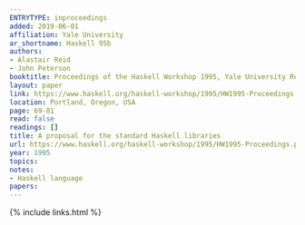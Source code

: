 ```yaml
---
ENTRYTYPE: inproceedings
added: 2019-06-01
affiliation: Yale University
ar_shortname: Haskell 95b
authors:
- Alastair Reid
- John Peterson
booktitle: Proceedings of the Haskell Workshop 1995, Yale University Research Report YALE/DCS/RR-1075
layout: paper
link: https://www.haskell.org/haskell-workshop/1995/HW1995-Proceedings.pdf
location: Portland, Oregon, USA
page: 69-81
read: false
readings: []
title: A proposal for the standard Haskell libraries
url: https://www.haskell.org/haskell-workshop/1995/HW1995-Proceedings.pdf
year: 1995
topics:
notes:
- Haskell language
papers:
---
```


{% include links.html %}
